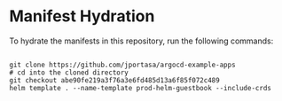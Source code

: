 
# Manifest Hydration

To hydrate the manifests in this repository, run the following commands:

```shell

git clone https://github.com/jportasa/argocd-example-apps
# cd into the cloned directory
git checkout abe90fe219a3f76a3e6fd485d13a6f85f072c489
helm template . --name-template prod-helm-guestbook --include-crds
```